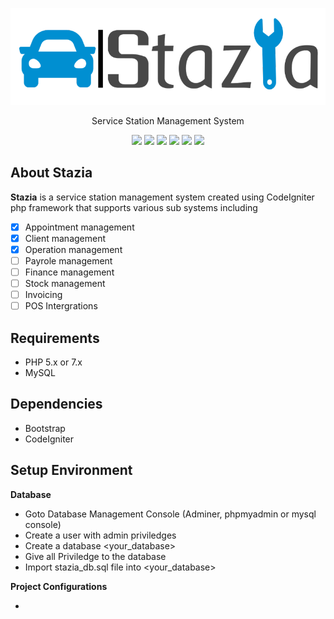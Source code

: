 <p align="center">
<img src="stazia_logo.png" alt="Stazia" width="600px">
</p>

<p align="center">
Service Station Management System
</p>

<p align="center">
<a href="https://github.com/spegusess/stazia/releases"><img src="https://img.shields.io/badge/version-1.0.0-blue"></a>
<a href="https://github.com/spegusess/stazia"><img src="https://travis-ci.org/spegusess/Stazia.svg?branch=master"></a>
<a href="https://github.com/spegusess/stazia/commits/master"><img src="https://img.shields.io/badge/build-passing-brightgreen.svg"></a>
<a href="https://github.com/spegusess/stazia"><img src="https://img.shields.io/badge/framework-codeigniter-orange.svg"></a>
<a href="https://github.com/spegusess/stazia"><img src="https://img.shields.io/badge/license-GNUv3.0-blue.svg"></a>
<a href="https://github.com/spegusess/stazia/network/members"><img src="https://img.shields.io/github/forks/spegusess/stazia.svg"></a>
</p>


## About Stazia

**Stazia** is a service station management system created using CodeIgniter php framework that supports various sub systems including
- [x] Appointment management
- [x] Client management
- [x] Operation management
- [ ] Payrole management
- [ ] Finance management
- [ ] Stock management
- [ ] Invoicing
- [ ] POS Intergrations

## Requirements
- PHP 5.x or 7.x
- MySQL

## Dependencies
- Bootstrap
- CodeIgniter

## Setup Environment
**Database**
- Goto Database Management Console (Adminer, phpmyadmin or mysql console)
- Create a user with admin priviledges
- Create a database <your_database>
- Give all Priviledge to the database
- Import stazia_db.sql file into <your_database>

**Project Configurations**

- 